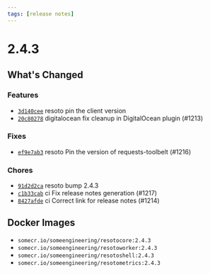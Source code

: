 ```yaml
---
tags: [release notes]
---
```


# 2.4.3

## What's Changed

### Features

- [`3d140cee`](https://github.com/someengineering/resoto/commit/3d140cee) <span class="badge badge--secondary">resoto</span> pin the client version
- [`20c80278`](https://github.com/someengineering/resoto/commit/20c80278) <span class="badge badge--secondary">digitalocean</span> fix cleanup in DigitalOcean plugin (#1213)

### Fixes

- [`ef9e7ab3`](https://github.com/someengineering/resoto/commit/ef9e7ab3) <span class="badge badge--secondary">resoto</span> Pin the version of requests-toolbelt (#1216)

### Chores

- [`91d2d2ca`](https://github.com/someengineering/resoto/commit/91d2d2ca) <span class="badge badge--secondary">resoto</span> bump 2.4.3
- [`c1b33cab`](https://github.com/someengineering/resoto/commit/c1b33cab) <span class="badge badge--secondary">ci</span> Fix release notes generation (#1217)
- [`8427afde`](https://github.com/someengineering/resoto/commit/8427afde) <span class="badge badge--secondary">ci</span> Correct link for release notes (#1214)

<!--truncate-->

## Docker Images

- `somecr.io/someengineering/resotocore:2.4.3`
- `somecr.io/someengineering/resotoworker:2.4.3`
- `somecr.io/someengineering/resotoshell:2.4.3`
- `somecr.io/someengineering/resotometrics:2.4.3`
